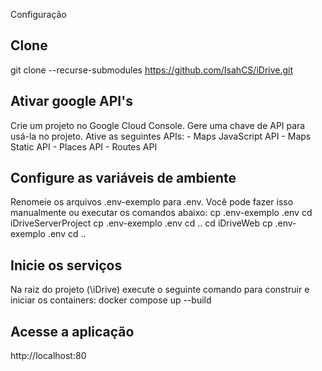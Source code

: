 Configuração

## Clone
  git clone --recurse-submodules https://github.com/IsahCS/iDrive.git

## Ativar google API's 
  Crie um projeto no Google Cloud Console.
  Gere uma chave de API para usá-la no projeto.
  Ative as seguintes APIs:
    - Maps JavaScript API
    - Maps Static API
    - Places API
    - Routes API

## Configure as variáveis de ambiente
  Renomeie os arquivos .env-exemplo para .env. Você pode fazer isso manualmente ou executar os comandos abaixo:
    cp .env-exemplo .env
    cd iDriveServerProject
    cp .env-exemplo .env
    cd ..
    cd iDriveWeb
    cp .env-exemplo .env
    cd ..

## Inicie os serviços
  Na raiz do projeto (\iDrive) execute o seguinte comando para construir e iniciar os containers:
    docker compose up --build

## Acesse a aplicação
  http://localhost:80


